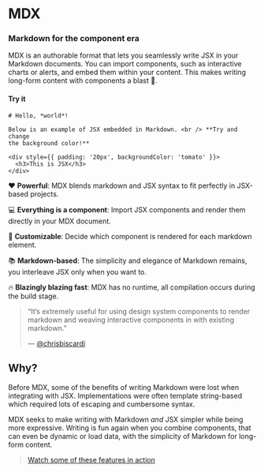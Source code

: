 # MDX

### Markdown for the component era

MDX is an authorable format that lets you seamlessly write JSX in your Markdown
documents.  You can import components, such as interactive charts or alerts, and
embed them within your content.  This makes writing long-form content with
components a blast :rocket:.

#### Try it

```.mdx
# Hello, *world*!

Below is an example of JSX embedded in Markdown. <br /> **Try and change
the background color!**

<div style={{ padding: '20px', backgroundColor: 'tomato' }}>
  <h3>This is JSX</h3>
</div>
```

:heart: **Powerful**: MDX blends markdown and JSX syntax to fit perfectly in
JSX-based projects.

:computer: **Everything is a component**: Import JSX components and render them
directly in your MDX document.

:wrench: **Customizable**: Decide which component is rendered for each markdown
element.

:books: **Markdown-based**: The simplicity and elegance of Markdown remains,
you interleave JSX only when you want to.

:fire: **Blazingly blazing fast**: MDX has no runtime, all compilation occurs
during the build stage.

> “It’s extremely useful for using design system components to render markdown
> and weaving interactive components in with existing markdown.”
>
> — [@chrisbiscardi][quote]

## Why?

Before MDX, some of the benefits of writing Markdown were lost when integrating
with JSX.  Implementations were often template string-based which required lots
of escaping and cumbersome syntax.

MDX seeks to make writing with Markdown *and* JSX simpler while being more
expressive.  Writing is fun again when you combine components, that can
even be dynamic or load data, with the simplicity of Markdown for long-form
content.

> [Watch some of these features in action][intro]

[quote]: https://twitter.com/chrisbiscardi/status/1022304288326864896

[intro]: https://www.youtube.com/watch?v=d2sQiI5NFAM&list=PLV5CVI1eNcJgCrPH_e6d57KRUTiDZgs0u
